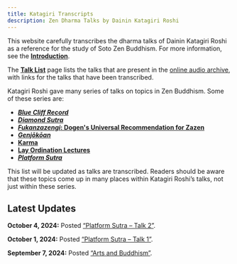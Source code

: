 ```yaml
---
title: Katagiri Transcripts
description: Zen Dharma Talks by Dainin Katagiri Roshi
---
```


This website carefully transcribes the dharma talks of Dainin Katagiri Roshi as a reference for the study of Soto Zen Buddhism. For more information, see the [**Introduction**](about).

The [**Talk List**](list) page lists the talks that are present in the [online audio archive](https://www.mnzencenter.org/audio-archive-project.html), with links for the talks that have been transcribed.

Katagiri Roshi gave many series of talks on topics in Zen Buddhism. Some of these series are:

- [***Blue Cliff Record***](blue-cliff-record)
- [***Diamond Sutra***](diamond-sutra)
- [***Fukanzazengi*: Dogen's Universal Recommendation for Zazen**](fukanzazengi)
- [***Genjōkōan***](genjokoan)
- [**Karma**](karma)
- [**Lay Ordination Lectures**](lay-ordination)
- [***Platform Sutra***](platform-sutra)

This list will be updated as talks are transcribed. Readers should be aware that these topics come up in many places within Katagiri Roshi’s talks, not just within these series. 

## Latest Updates

**October 4, 2024:** Posted [“Platform Sutra – Talk 2”](1987-03-20-Platform-Sutra-Talk-2).

**October 1, 2024:** Posted [“Platform Sutra – Talk 1”](1987-03-06-Platform-Sutra-Talk-1).

**September 7, 2024:** Posted [“Arts and Buddhism”](https://katagiritranscripts.net/1983-10-29-Arts-and-Buddhism).


